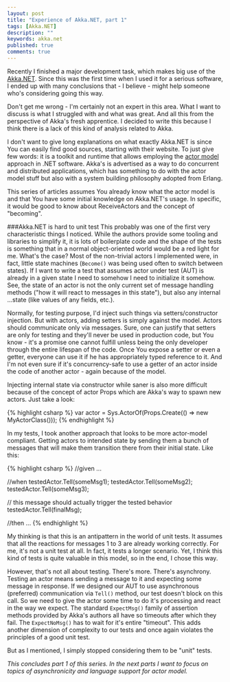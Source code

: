 ```yaml
---
layout: post
title: "Experience of Akka.NET, part 1"
tags: [Akka.NET]
description: ""
keywords: akka.net
published: true
comments: true
---
```


Recently I finished a major development task, which makes big use of the [Akka.NET](http://getakka.net). Since this was the first time when I used it for a serious software, I ended up with many conclusions that - I believe - might help someone who's considering going this way.

Don't get me wrong - I'm certainly not an expert in this area. What I want to discuss is what I struggled with and what was great. And all this from the perspective of Akka's fresh apprentice. I decided to write this because I think there is a lack of this kind of analysis related to Akka.

I don't want to give long explanations on what exactly Akka.NET is since You can easily find good sources, starting with their website. To just give few words: it is a toolkit and runtime that allows employing the [actor model](http://www.brianstorti.com/the-actor-model/) approach in .NET software. Akka's is advertised as a way to do concurrent and distributed applications, which has something to do with the actor model stuff but also with a system building philosophy adopted from Erlang. 

This series of articles assumes You already know what the actor model is and that You have some initial knowledge on Akka.NET's usage. In specific, it would be good to know about ReceiveActors and the concept of "becoming".

###Akka.NET is hard to unit test
This probably was one of the first very characteristic things I noticed. While the authors provide some tooling and libraries to simplify it, it is lots of boilerplate code and the shape of the tests is something that in a normal object-oriented world would be a red light for me.
What's the case? Most of the non-trivial actors I implemented were, in fact, little state machines (`Become()` was being used often to switch between states). If I want to write a test that assumes actor under test (AUT) is already in a given state I need to somehow I need to initialize it somehow. See, the state of an actor is not the only current set of message handling methods ("how it will react to messages in this state"), but also any internal ...state (like values of any fields, etc.).

Normally, for testing purpose, I'd inject such things via setters/constructor injection. But with actors, adding setters is simply against the model. Actors should communicate only via messages. Sure, one can justify that setters are only for testing and they'll never be used in production code, but You know - it's a promise one cannot fulfill unless being the only developer through the entire lifespan of the code. Once You expose a setter or even a getter, everyone can use it if he has appropriately typed reference to it. And I'm not even sure if it's concurrency-safe to use a getter of an actor inside the code of another actor - again because of the model.

Injecting internal state via constructor while saner is also more difficult because of the concept of actor Props which are Akka's way to spawn new actors. Just take a look:

{% highlight csharp %}
var actor = Sys.ActorOf(Props.Create(() => new MyActorClass()));
{% endhighlight %}

In my tests, I took another approach that looks to be more actor-model compliant. Getting actors to intended state by sending them a bunch of messages that will make them transition there from their initial state. Like this:

{% highlight csharp %}
//given
...

//when
testedActor.Tell(someMsg1);
testedActor.Tell(someMsg2);
testedActor.Tell(someMsg3);

// this message should actually trigger the tested behavior
testedActor.Tell(finalMsg); 

//then
...
{% endhighlight %}

My thinking is that this is an antipattern in the world of unit tests. It assumes that all the reactions for messages 1 to 3 are already working correctly. For me, it's not a unit test at all. In fact, it tests a longer scenario.
Yet, I think this kind of tests is quite valuable in this model, so in the end, I chose this way.

However, that's not all about testing. There's more. There's asynchrony. 
Testing an actor means sending a message to it and expecting some message in response. If we designed our AUT to use asynchronous (preferred) communication via `Tell()` method, our test doesn't block on this call. So we need to give the actor some time to do it's processing and react in the way we expect. The standard `ExpectMsg()` family of assertion methods provided by Akka's authors all have so timeouts after which they fail. The `ExpectNoMsg()` has to wait for it's entire "timeout". This adds another dimension of complexity to our tests and once again violates the principles of a good unit test. 

But as I mentioned, I simply stopped considering them to be "unit" tests.

*This concludes part 1 of this series. In the next parts I want to focus on topics of asynchronicity and language support for actor model.*


